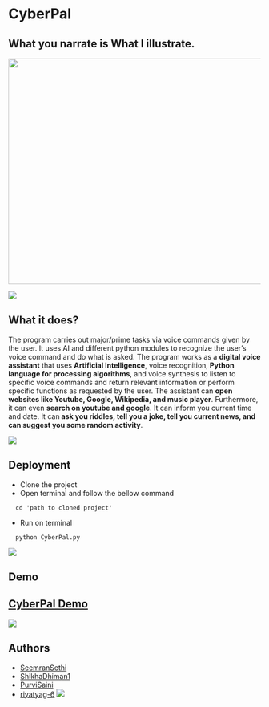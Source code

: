 # CyberPal

## **What you narrate is What I illustrate.**


<a href="https://github.com/404"><img src="https://github.com/riyatyag-6/Cyberpal/blob/main/CyberPal_gif.gif" width="550" height="450"></a>


<a href="https://github.com/404"><img src="https://user-images.githubusercontent.com/73097560/115834477-dbab4500-a447-11eb-908a-139a6edaec5c.gif"></a>
## What it does?

The program carries out major/prime tasks via voice commands given by the user. It uses AI and different python modules to recognize the user’s voice command and do what is asked.
The program works as a <b>digital voice assistant</b> that uses <b>Artificial Intelligence</b>, voice recognition,<b> Python language for processing algorithms</b>, and voice synthesis to listen to specific voice commands and return relevant information or perform specific functions as requested by the user. The assistant can <b>open websites like Youtube, Google, Wikipedia, and music player</b>. Furthermore, it can even <b>search on youtube and google</b>. It can inform you current time and date. It can<b> ask you riddles, tell you a joke, tell you current news, and can suggest you some random activity</b>.

<a href="https://github.com/404"><img src="https://user-images.githubusercontent.com/73097560/115834477-dbab4500-a447-11eb-908a-139a6edaec5c.gif"></a>

## Deployment
- Clone the project
- Open terminal and follow the bellow command
```
  cd 'path to cloned project'
```
- Run on terminal
```
  python CyberPal.py
```
<a href="https://github.com/404"><img src="https://user-images.githubusercontent.com/73097560/115834477-dbab4500-a447-11eb-908a-139a6edaec5c.gif"></a>

## Demo

## <a href="https://www.youtube.com/watch?v=e9tpOTMIbzM&feature=youtu.be">CyberPal Demo</a> 

<a href="https://github.com/404"><img src="https://user-images.githubusercontent.com/73097560/115834477-dbab4500-a447-11eb-908a-139a6edaec5c.gif"></a>

## Authors
- <a href="https://github.com/SeemranSethi">SeemranSethi</a>
- <a href="https://github.com/ShikhaDhiman1">ShikhaDhiman1</a>
- <a href="https://github.com/PurviSaini">PurviSaini</a>
- <a href="https://github.com/riyatyag-6">riyatyag-6</a>
<a href="https://github.com/404"><img src="https://user-images.githubusercontent.com/73097560/115834477-dbab4500-a447-11eb-908a-139a6edaec5c.gif"></a>